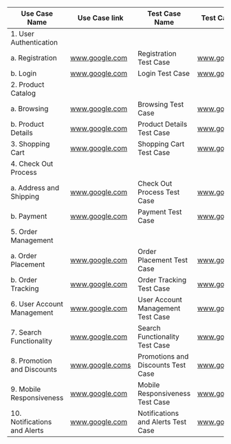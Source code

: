 | Use Case Name   | Use Case link | Test Case Name | Test Case Link| Status |
| --- | --- | --- | --- | --- |
| 1. User Authentication | 
| a. Registration | www.google.com |Registration Test Case| www.google.com |
| b. Login | www.google.com |Login Test Case| www.google.com | 
| 2. Product Catalog | 
| a. Browsing | www.google.com |Browsing Test Case| www.google.com |
| b. Product Details | www.google.com |Product Details Test Case| www.google.com |
| 3. Shopping Cart | www.google.com |Shopping Cart Test Case | www.google.com |
| 4. Check Out Process | 
| a. Address and Shipping | www.google.com |Check Out Process Test Case| www.google.com |
| b. Payment | www.google.com |Payment Test Case| www.google.com | 
| 5. Order Management |  
| a. Order Placement |www.google.com |Order Placement Test Case| www.google.com |
| b. Order Tracking | www.google.com|Order Tracking Test Case| www.google.com |
| 6. User Account Management | www.google.com |User Account Management Test Case| www.google.com |
| 7. Search Functionality | www.google.com |Search Functionality Test Case| www.google.com |
| 8. Promotion and Discounts | www.google.coms |Promotions and Discounts Test Case| www.google.com |
| 9. Mobile Responsiveness | www.google.com |Mobile Responsiveness Test Case| www.google.com |
| 10. Notifications and Alerts | www.google.com |Notifications and Alerts Test Case| www.google.com |

